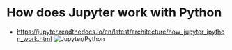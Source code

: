 # How does Jupyter work with Python
* https://jupyter.readthedocs.io/en/latest/architecture/how_jupyter_ipython_work.html
![Jupyter/Python](https://jupyter.readthedocs.io/en/latest/_images/notebook_components.png)
